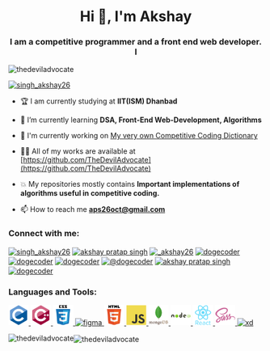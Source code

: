 <h1 align="center">Hi 👋, I'm Akshay</h1>
<h3 align="center">I am a competitive programmer and a front end web developer. I</h3>

<p align="left"> <img src="https://komarev.com/ghpvc/?username=thedeviladvocate&label=Profile%20views&color=0e75b6&style=flat" alt="thedeviladvocate" /> </p>

<p align="left"> <a href="https://twitter.com/singh_akshay26" target="blank"><img src="https://img.shields.io/twitter/follow/singh_akshay26?logo=twitter&style=for-the-badge" alt="singh_akshay26" /></a> </p>

- 🏆 I am currently studying at **IIT(ISM) Dhanbad**

- 🌱 I’m currently learning **DSA, Front-End Web-Development, Algorithms**

- 🚀 I'm currently working on [My very own Competitive Coding Dictionary](https://github.com/TheDevilAdvocate/Competetive-Coding-Dictionary)

- 👨‍💻 All of my works are available at [https://github.com/TheDevilAdvocate](https://github.com/TheDevilAdvocate)

- 💥 My repositories mostly contains **Important implementations of algorithms useful in competitive coding.**

- 📫 How to reach me **aps26oct@gmail.com**

<h3 align="left">Connect with me:</h3>
<p align="left">
<a href="https://twitter.com/singh_akshay26" target="blank"><img align="center" src="https://raw.githubusercontent.com/rahuldkjain/github-profile-readme-generator/master/src/images/icons/Social/twitter.svg" alt="singh_akshay26" height="30" width="40" /></a>
<a href="https://www.linkedin.com/in/akshay-pratap-singh-544167204/" target="blank"><img align="center" src="https://raw.githubusercontent.com/rahuldkjain/github-profile-readme-generator/master/src/images/icons/Social/linked-in-alt.svg" alt="akshay pratap singh" height="30" width="40" /></a>
<a href="https://instagram.com/_akshay26" target="blank"><img align="center" src="https://raw.githubusercontent.com/rahuldkjain/github-profile-readme-generator/master/src/images/icons/Social/instagram.svg" alt="_akshay26" height="30" width="40" /></a>
<a href="https://www.codechef.com/users/dogecoder" target="blank"><img align="center" src="https://cdn.jsdelivr.net/npm/simple-icons@3.1.0/icons/codechef.svg" alt="dogecoder" height="30" width="40" /></a>
<a href="https://www.hackerrank.com/dogecoder" target="blank"><img align="center" src="https://raw.githubusercontent.com/rahuldkjain/github-profile-readme-generator/master/src/images/icons/Social/hackerrank.svg" alt="dogecoder" height="30" width="40" /></a>
<a href="https://codeforces.com/profile/DogeCoder" target="blank"><img align="center" src="https://cdn.jsdelivr.net/npm/simple-icons@3.0.1/icons/codeforces.svg" alt="dogecoder" height="30" width="40" /></a>
<a href="https://www.hackerearth.com/@DogeCoder" target="blank"><img align="center" src="https://raw.githubusercontent.com/rahuldkjain/github-profile-readme-generator/master/src/images/icons/Social/hackerearth.svg" alt="@dogecoder" height="30" width="40" /></a>
<a href="https://auth.geeksforgeeks.org/user/akshayps1972/practice/" target="blank"><img align="center" src="https://raw.githubusercontent.com/rahuldkjain/github-profile-readme-generator/master/src/images/icons/Social/geeks-for-geeks.svg" alt="akshay pratap singh" height="30" width="40" /></a>
<a href="https://www.topcoder.com/members/Dogecoder" target="blank"><img align="center" src="https://cdn.jsdelivr.net/npm/simple-icons@3.0.1/icons/topcoder.svg" alt="dogecoder" height="30" width="40" /></a>
</p>

<h3 align="left">Languages and Tools:</h3>
<p align="left"> <a href="https://www.cprogramming.com/" target="_blank"> <img src="https://raw.githubusercontent.com/devicons/devicon/master/icons/c/c-original.svg" alt="c" width="40" height="40"/> </a> <a href="https://www.w3schools.com/cpp/" target="_blank"> <img src="https://raw.githubusercontent.com/devicons/devicon/master/icons/cplusplus/cplusplus-original.svg" alt="cplusplus" width="40" height="40"/> </a> <a href="https://www.w3schools.com/css/" target="_blank"> <img src="https://raw.githubusercontent.com/devicons/devicon/master/icons/css3/css3-original-wordmark.svg" alt="css3" width="40" height="40"/> </a> <a href="https://www.figma.com/" target="_blank"> <img src="https://www.vectorlogo.zone/logos/figma/figma-icon.svg" alt="figma" width="40" height="40"/> </a> <a href="https://www.w3.org/html/" target="_blank"> <img src="https://raw.githubusercontent.com/devicons/devicon/master/icons/html5/html5-original-wordmark.svg" alt="html5" width="40" height="40"/> </a> <a href="https://developer.mozilla.org/en-US/docs/Web/JavaScript" target="_blank"> <img src="https://raw.githubusercontent.com/devicons/devicon/master/icons/javascript/javascript-original.svg" alt="javascript" width="40" height="40"/> </a> <a href="https://www.mongodb.com/" target="_blank"> <img src="https://raw.githubusercontent.com/devicons/devicon/master/icons/mongodb/mongodb-original-wordmark.svg" alt="mongodb" width="40" height="40"/> </a> <a href="https://nodejs.org" target="_blank"> <img src="https://raw.githubusercontent.com/devicons/devicon/master/icons/nodejs/nodejs-original-wordmark.svg" alt="nodejs" width="40" height="40"/> </a> <a href="https://reactjs.org/" target="_blank"> <img src="https://raw.githubusercontent.com/devicons/devicon/master/icons/react/react-original-wordmark.svg" alt="react" width="40" height="40"/> </a> <a href="https://sass-lang.com" target="_blank"> <img src="https://raw.githubusercontent.com/devicons/devicon/master/icons/sass/sass-original.svg" alt="sass" width="40" height="40"/> </a> <a href="https://www.adobe.com/products/xd.html" target="_blank"> <img src="https://cdn.worldvectorlogo.com/logos/adobe-xd.svg" alt="xd" width="40" height="40"/> </a> </p>

<p align="center"><img height="170" widht="350" align="left" src="https://github-readme-stats.vercel.app/api/top-langs?username=thedeviladvocate&show_icons=true&locale=en&layout=compact" alt="thedeviladvocate" />

<img height="170" widht="350" align="center" src="https://github-readme-stats.vercel.app/api?username=thedeviladvocate&show_icons=true&locale=en" alt="thedeviladvocate" /></p>
